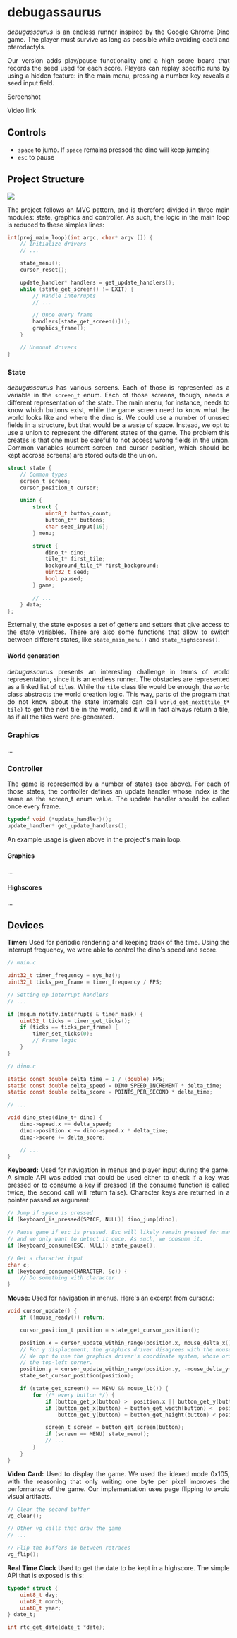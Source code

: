 # debugassaurus

<style>
p {
    text-align: justify;
}
</style>



_debugassaurus_ is an endless runner inspired by the Google Chrome Dino game. The player must survive as long as possible while avoiding cacti and pterodactyls.

Our version adds play/pause functionality and a high score board that records the seed used for each score. Players can replay specific runs by using a hidden feature: in the main menu, pressing a number key reveals a seed input field.

Screenshot

Video link

## Controls

- `space` to jump. If `space` remains pressed the dino will keep jumping
- `esc` to pause

## Project Structure

![](./diagram.png)

The project follows an MVC pattern, and is therefore divided in three main modules: state, graphics and controller. As such, the logic in the main loop is reduced to these simples lines:

```c
int(proj_main_loop)(int argc, char* argv []) {
    // Initialize drivers
    // ...

    state_menu();
    cursor_reset();

    update_handler* handlers = get_update_handlers();
    while (state_get_screen() != EXIT) {
        // Handle interrupts
        // ...

        // Once every frame
        handlers[state_get_screen()]();
        graphics_frame();
    }

    // Unmount drivers
}
```

### State

_debugassaurus_ has various screens. Each of those is represented as a variable in the `screen_t` enum. Each of those screens, though, needs a different representation of the state. The main menu, for instance, needs to know which buttons exist, while the game screen need to know what the world looks like and where the dino is. We could use a number of unused fields in a structure, but that would be a waste of space. Instead, we opt to use a union to represent the different states of the game. The problem this creates is that one must be careful to not access wrong fields in the union. Common variables (current screen and cursor position, which should be kept accross screens) are stored outside the union.

```c
struct state {
    // Common types
    screen_t screen;
    cursor_position_t cursor;

    union {
        struct {
            uint8_t button_count;
            button_t** buttons;
            char seed_input[16];
        } menu;

        struct {
            dino_t* dino;
            tile_t* first_tile;
            background_tile_t* first_background;
            uint32_t seed;
            bool paused;
        } game;

        // ...
    } data;
};
```

Externally, the state exposes a set of getters and setters that give access to the state variables. There are also some functions that allow to switch between different states, like `state_main_menu()` and `state_highscores()`.

#### World generation

_debugassaurus_ presents an interesting challenge in terms of world representation, since it is an endless runner. The obstacles are represented as a linked list of `tile`s. While the `tile` class tile would be enough, the `world` class abstracts the world creation logic. This way, parts of the program that do not know about the state internals can call `world_get_next(tile_t* tile)` to get the next tile in the world, and it will in fact always return a tile, as if all the tiles were pre-generated.

### Graphics

...

### Controller

The game is represented by a number of states (see above). For each of those states, the controller defines an update handler whose index is the same as the screen_t enum value. The update handler should be called once every frame.

```c
typedef void (*update_handler)();
update_handler* get_update_handlers();
```

An example usage is given above in the project's main loop.

#### Graphics

...

#### Highscores

...

## Devices

**Timer:** Used for periodic rendering and keeping track of the time. Using the interrupt frequency, we were able to control the dino's speed and score.

```c
// main.c

uint32_t timer_frequency = sys_hz();
uint32_t ticks_per_frame = timer_frequency / FPS;

// Setting up interrupt handlers
// ...

if (msg.m_notify.interrupts & timer_mask) {
    uint32_t ticks = timer_get_ticks();
    if (ticks == ticks_per_frame) {
        timer_set_ticks(0);
        // Frame logic
    }
}

// dino.c

static const double delta_time = 1 / (double) FPS;
static const double delta_speed = DINO_SPEED_INCREMENT * delta_time;
static const double delta_score = POINTS_PER_SECOND * delta_time;

// ...

void dino_step(dino_t* dino) {
    dino->speed.x += delta_speed;
    dino->position.x += dino->speed.x * delta_time;
    dino->score += delta_score;

    // ...
}
```

**Keyboard:** Used for navigation in menus and player input during the game. A simple API was added that could be used either to check if a key was pressed or to consume a key if pressed (if the consume function is called twice, the second call will return false). Character keys are returned in a pointer passed as argument:

```c
// Jump if space is pressed
if (keyboard_is_pressed(SPACE, NULL)) dino_jump(dino);

// Pause game if esc is pressed. Esc will likely remain pressed for many frames
// and we only want to detect it once. As such, we consume it.
if (keyboard_consume(ESC, NULL)) state_pause();

// Get a character input
char c;
if (keyboard_consume(CHARACTER, &c)) {
    // Do something with character
}
```

**Mouse:** Used for navigation in menus. Here's an excerpt from cursor.c:

```c
void cursor_update() {
    if (!mouse_ready()) return;

    cursor_position_t position = state_get_cursor_position();

    position.x = cursor_update_within_range(position.x, mouse_delta_x(), vg_get_width() - 1);
    // For y displacement, the graphics driver disagrees with the mouse driver.
    // We opt to use the graphics driver's coordinate system, whose origin is at
    // the top-left corner.
    position.y = cursor_update_within_range(position.y, -mouse_delta_y(), vg_get_height() - 1);
    state_set_cursor_position(position);

    if (state_get_screen() == MENU && mouse_lb()) {
        for (/* every button */) {
            if (button_get_x(button) >  position.x || button_get_y(button) > position.y) continue;
            if (button_get_x(button) + button_get_width(button) <  position.x ||
                button_get_y(button) + button_get_height(button) < position.y) continue;

            screen_t screen = button_get_screen(button);
            if (screen == MENU) state_menu();
            // ...
        }
    }
}
```

**Video Card:** Used to display the game. We used the idexed mode 0x105, with the reasoning that only writing one byte per pixel improves the performance of the game. Our implementation uses page flipping to avoid visual artifacts.

```c
// Clear the second buffer
vg_clear();

// Other vg calls that draw the game
// ...

// Flip the buffers in between retraces
vg_flip();
```

**Real Time Clock** Used to get the date to be kept in a highscore. The simple API that is exposed is this:

```c
typedef struct {
    uint8_t day;
    uint8_t month;
    uint8_t year;
} date_t;

int rtc_get_date(date_t *date);
```
